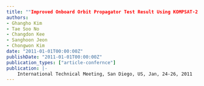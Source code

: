 ```yaml
---
title: ""Improved Onboard Orbit Propagator Test Result Using KOMPSAT-2 GPS Data""
authors:
- Ghangho Kim
- Tae Soo No
- Changdon Kee
- Sanghoon Jeon
- Chongwon Kim
date: "2011-01-01T00:00:00Z"
publishDate: "2011-01-01T00:00:00Z"
publication_types: ["article-confernce"]
publication: |-
    International Technical Meeting, San Diego, US, Jan, 24-26, 2011
---
```

